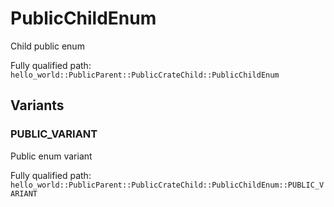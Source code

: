 # PublicChildEnum

Child public enum


Fully qualified path: `hello_world::PublicParent::PublicCrateChild::PublicChildEnum`

## Variants

### PUBLIC_VARIANT

Public enum variant

Fully qualified path: `hello_world::PublicParent::PublicCrateChild::PublicChildEnum::PUBLIC_VARIANT`


